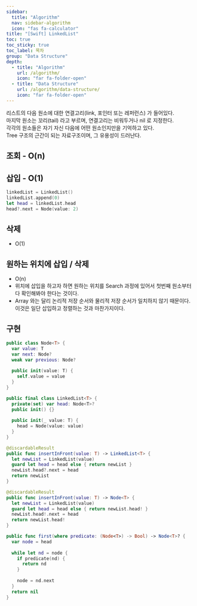 ```yaml
---
sidebar:
  title: "Algorithm"
  nav: sidebar-algorithm
  icon: "fas fa-calculator"
title: "[Swift] LinkedList"
toc: true
toc_sticky: true
toc_label: 목차
group: "Data Structure"
depth: 
  - title: "Algorithm"
    url: /algorithm/
    icon: "far fa-folder-open"
  - title: "Data Structure"
    url: /algorithm/data-structure/
    icon: "far fa-folder-open"
---
```

리스트의 다음 원소에 대한 연결고리(link, 포인터 또는 레퍼런스) 가 들어있다.  
마지막 원소는 꼬리(tail) 라고 부르며, 연결고리는 비워두거나 nil 로 지정한다.  
각각의 원소들은 자기 자신 다음에 어떤 원소인지만을 기억하고 있다.  
Tree 구조의 근간이 되는 자료구조이며, 그 유용성이 드러난다.  

## 조회 - O(n)


## 삽입 - O(1)
```swift
linkedList = LinkedList()
linkedList.append(0)
let head = linkedList.head
head?.next = Node(value: 2)
```

## 삭제
- O(1)

## 원하는 위치에 삽입 / 삭제
- O(n)
- 위치에 삽입을 하고자 하면 원하는 위치를 Search 과정에 있어서 첫번째 원소부터 다 확인해봐야 한다는 것이다. 
- Array 와는 달리 논리적 저장 순서와 물리적 저장 순서가 일치하지 않기 때문이다. 이것은 일단 삽입하고 정렬하는 것과 마찬가지이다. 




## 구현
```swift
public class Node<T> {
  var value: T
  var next: Node?
  weak var previous: Node?
  
  public init(value: T) {
    self.value = value
  }
}
```

```swift
public final class LinkedList<T> {
  private(set) var head: Node<T>?
  public init() {}
  
  public init(_ value: T) {
    head = Node(value: value)
  }
}
```

```swift
@discardableResult
public func insertInFront(value: T) -> LinkedList<T> {
  let newList = LinkedList(value)
  guard let head = head else { return newList }
  newList.head?.next = head
  return newList
}

@discardableResult
public func insertInFront(value: T) -> Node<T> {
  let newList = LinkedList(value)
  guard let head = head else { return newList.head! }
  newList.head!.next = head
  return newList.head!
}
```


```swift
public func first(where predicate: (Node<T>) -> Bool) -> Node<T>? {
  var node = head
  
  while let nd = node {
    if predicate(nd) {
      return nd
    }
    
    node = nd.next
  }
  return nil
}
```
